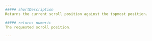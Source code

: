 ```yaml
---
##### shortDescription
Returns the current scroll position against the topmost position.

##### return: numeric
The requested scroll position.

---
```


